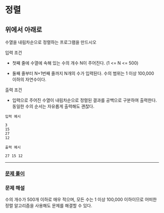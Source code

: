 # 정렬

## 위에서 아래로

수열을 내림차순으로 정렬하는 프로그램을 만드시오

입력 조건

- 첫째 줄에 수열에 속해 있는 수의 개수 N이 주어진다. (1 <= N <= 500)

- 둘째 줄부터 N+1번째 줄까지 N개의 수가 입력된다. 수의 범위는 1 이상 100,000 이하의 자연수이다.

출력 조건

- 입력으로 주어진 수열이 내림차순으로 정렬된 결과를 공백으로 구분하여 출력한다. 동일한 수의 순서는 자유롭게 출력해도 괜찮다.

```
입력 예시

3
15
27
12
```

```
출력 예시

27 15 12
```

---

### [문제 풀이](./5-1.py)

### 문제 해설

수의 개수가 500개 이하로 매우 적으며, 모든 수는 1 이상 100,000 이하이므로 어떠한 정렬 알고리즘을 사용해도 문제를 해결할 수 있다.
